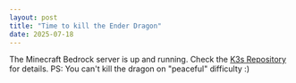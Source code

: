 ```yaml
---
layout: post
title: "Time to kill the Ender Dragon"
date: 2025-07-18
---
```

The Minecraft Bedrock server is up and running. Check the [K3s Repository](https://github.com/benjamin-aicheler/k3s) for details.
PS: You can't kill the dragon on "peaceful" difficulty :)